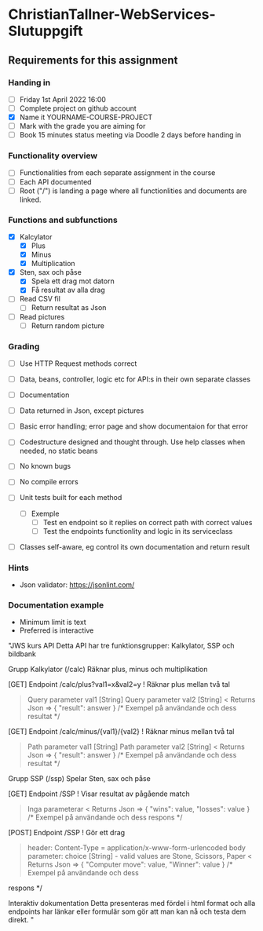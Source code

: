 # ChristianTallner-WebServices-Slutuppgift


<!-- Checkbox with color 
-- Done? | Name
:---:| ---
⬜️| Nope
✅| Yep
-->


## Requirements for this assignment

### Handing in
- [ ] Friday 1st April 2022 16:00
- [ ] Complete project on github account
- [x] Name it YOURNAME-COURSE-PROJECT
- [ ] Mark with the grade you are aiming for
- [ ] Book 15 minutes status meeting via Doodle 2 days before handing in 

### Functionality overview
- [ ] Functionalities from each separate assignment in the course
- [ ] Each API documented
- [ ] Root ("/") is landing a page where all functionlities and documents are linked.

### Functions and subfunctions
- [x] Kalcylator
  * [x] Plus
  * [x] Minus
  * [x] Multiplication

- [x] Sten, sax och påse
  * [x] Spela ett drag mot datorn
  * [x] Få resultat av alla drag

- [ ] Read CSV fil
  * [ ] Return resultat as Json

- [ ] Read pictures
  * [ ] Return random picture

### Grading
- [ ] Use HTTP Request methods correct
- [ ] Data, beans, controller, logic etc for API:s in their own separate classes
- [ ] Documentation
- [ ] Data returned in Json, except pictures
- [ ] Basic error handling; error page and show documentaion for that error
- [ ] Codestructure designed and thought through. Use help classes when needed, no static beans
- [ ] No known bugs
- [ ] No compile errors
- [ ] Unit tests built for each method
  * [ ] Exemple
    * [ ] Test en endpoint so it replies on correct path with correct values
    * [ ] Test the endpoints functionlity and logic in its serviceclass
- [ ] Classes self-aware, eg control its own documentation and return result



### Hints
- Json validator: https://jsonlint.com/

### Documentation example
- Minimum limit is text
- Preferred is interactive  
  
    
    
"JWS kurs API
Detta API har tre funktionsgrupper: Kalkylator, SSP och bildbank

Grupp Kalkylator (/calc)
Räknar plus, minus och multiplikation

[GET] Endpoint /calc/plus?val1=x&val2=y
! Räknar plus mellan två tal
> Query parameter val1 [String]
> Query parameter val2 [String]
< Returns Json => { "result": answer }
/* Exempel på användande och dess resultat */

[GET] Endpoint /calc/minus/{val1}/{val2}
! Räknar minus mellan två tal
> Path parameter val1 [String]
> Path parameter val2 [String]
< Returns Json => { "result": answer }
/* Exempel på användande och dess resultat */

Grupp SSP (/ssp)
Spelar Sten, sax och påse

[GET] Endpoint /SSP
! Visar resultat av pågående match
> Inga parameterar
< Returns Json => { "wins": value, "losses": value }
/* Exempel på användande och dess respons */

[POST] Endpoint /SSP
! Gör ett drag
> header: Content-Type = application/x-www-form-urlencoded
> body parameter: choice [String] - valid values are Stone, Scissors, Paper
< Returns Json => { "Computer move": value, "Winner": value }
/* Exempel på användande och dess 

respons */


Interaktiv dokumentation
Detta presenteras med fördel i html format och alla endpoints har länkar eller formulär som gör att man kan nå och testa dem direkt.
"



